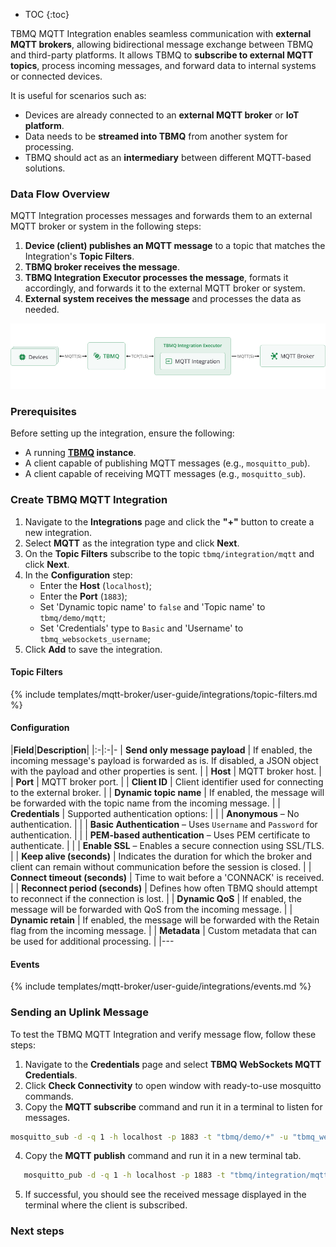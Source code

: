 
* TOC
{:toc}

TBMQ MQTT Integration enables seamless communication with **external MQTT brokers**, allowing bidirectional message exchange between TBMQ and third-party platforms. 
It allows TBMQ to **subscribe to external MQTT topics**, process incoming messages, and forward data to internal systems or connected devices.

It is useful for scenarios such as:

- Devices are already connected to an **external MQTT broker** or **IoT platform**.
- Data needs to be **streamed into TBMQ** from another system for processing.
- TBMQ should act as an **intermediary** between different MQTT-based solutions.

### Data Flow Overview

MQTT Integration processes messages and forwards them to an external MQTT broker or system in the following steps:

1. **Device (client) publishes an MQTT message** to a topic that matches the Integration's **Topic Filters**.
2. **TBMQ broker receives the message**.
3. **TBMQ Integration Executor processes the message**, formats it accordingly, and forwards it to the external MQTT broker or system.
4. **External system receives the message** and processes the data as needed.

![image](/images/mqtt-broker/integrations/tbmq-mqtt-integration.png)

### Prerequisites

Before setting up the integration, ensure the following:

- A running **[TBMQ](/docs/mqtt-broker/install/installation-options/) instance**.
- A client capable of publishing MQTT messages (e.g., `mosquitto_pub`).
- A client capable of receiving MQTT messages (e.g., `mosquitto_sub`).

### Create TBMQ MQTT Integration

1. Navigate to the **Integrations** page and click the **"+"** button to create a new integration.
2. Select **MQTT** as the integration type and click **Next**.
3. On the **Topic Filters** subscribe to the topic `tbmq/integration/mqtt` and click **Next**.
4. In the **Configuration** step:
   * Enter the **Host** (`localhost`);
   * Enter the **Port** (`1883`);
   * Set 'Dynamic topic name' to `false` and 'Topic name' to `tbmq/demo/mqtt`;
   * Set 'Credentials' type to `Basic` and 'Username' to `tbmq_websockets_username`;
5. Click **Add** to save the integration.

#### Topic Filters

{% include templates/mqtt-broker/user-guide/integrations/topic-filters.md %}

#### Configuration

|**Field**|**Description**|
|:-|:-|-
| **Send only message payload** | If enabled, the incoming message's payload is forwarded as is. If disabled, a JSON object with the payload and other properties is sent. |
| **Host** | MQTT broker host. |
| **Port** | MQTT broker port. |
| **Client ID** | Client identifier used for connecting to the external broker. |
| **Dynamic topic name** | If enabled, the message will be forwarded with the topic name from the incoming message. |
| **Credentials** | Supported authentication options: |
| | **Anonymous** – No authentication. |
| | **Basic Authentication** – Uses `Username` and `Password` for authentication. |
| | **PEM-based authentication** – Uses PEM certificate to authenticate. |
| | **Enable SSL** – Enables a secure connection using SSL/TLS. |
| **Keep alive (seconds)** | Indicates the duration for which the broker and client can remain without communication before the session is closed. |
| **Connect timeout (seconds)** | Time to wait before a 'CONNACK' is received. |
| **Reconnect period (seconds)** | Defines how often TBMQ should attempt to reconnect if the connection is lost. |
| **Dynamic QoS** | If enabled, the message will be forwarded with QoS from the incoming message. |
| **Dynamic retain** | If enabled, the message will be forwarded with the Retain flag from the incoming message. |
| **Metadata** | Custom metadata that can be used for additional processing. |
|---

#### Events

{% include templates/mqtt-broker/user-guide/integrations/events.md %}

### Sending an Uplink Message

To test the TBMQ MQTT Integration and verify message flow, follow these steps:

1. Navigate to the **Credentials** page and select **TBMQ WebSockets MQTT Credentials**.
2. Click **Check Connectivity** to open window with ready-to-use mosquitto commands.
3. Copy the **MQTT subscribe** command and run it in a terminal to listen for messages.

```bash
mosquitto_sub -d -q 1 -h localhost -p 1883 -t "tbmq/demo/+" -u "tbmq_websockets_username" -v
```

4. Copy the **MQTT publish** command and run it in a new terminal tab.

```bash
   mosquitto_pub -d -q 1 -h localhost -p 1883 -t "tbmq/integration/mqtt" -u "tbmq_websockets_username" -m 'Hello World'
```

5. If successful, you should see the received message displayed in the terminal where the client is subscribed.

### Next steps  
